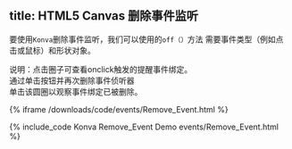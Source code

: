 title: HTML5 Canvas 删除事件监听
---
要使用`Konva`删除事件监听，我们可以使用的`off（）`方法
需要事件类型（例如点击或鼠标）和形状对象。   



说明：点击圈子可查看onclick触发的提醒事件绑定。   
通过单击按钮并再次删除事件侦听器  
单击该圆圈以观察事件绑定已被删除。  


{% iframe /downloads/code/events/Remove_Event.html %}

{% include_code Konva Remove_Event Demo events/Remove_Event.html %}
